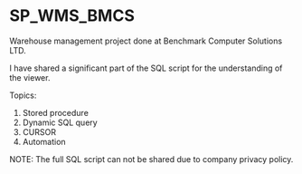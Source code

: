 # SP_WMS_BMCS
Warehouse management project done at Benchmark Computer Solutions LTD. 

I have shared a significant part of the SQL script for the understanding of the viewer.
 
Topics: 
  1. Stored procedure 
  2. Dynamic SQL query   
  3. CURSOR 
  4. Automation

NOTE: The full SQL script can not be shared due to company privacy policy.
